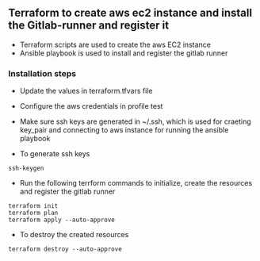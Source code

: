 ## Terraform to create aws ec2 instance and install the Gitlab-runner and register it

* Terraform scripts are used to create the aws EC2 instance
* Ansible playbook is used to install and register the gitlab runner

### Installation steps
* Update the values in terraform.tfvars file

* Configure the aws credentials in profile test

* Make sure ssh keys are generated in ~/.ssh, which is used for craeting key_pair and connecting to aws instance for running the ansible playbook

* To generate ssh keys
```
ssh-keygen
```

* Run the following terrform commands to initialize, create the resources and register the gitlab runner
```
terraform init
terraform plan
terraform apply --auto-approve
```

* To destroy the created resources
```
terraform destroy --auto-approve
```
